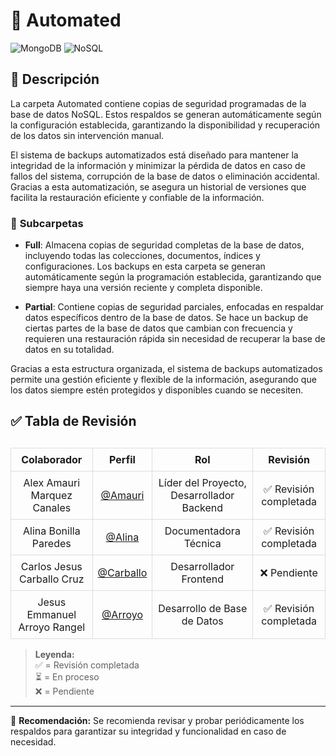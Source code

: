 # 📂 Automated
![MongoDB](https://img.shields.io/badge/MongoDB-47A248?style=for-the-badge&logo=mongodb&logoColor=white)  ![NoSQL](https://img.shields.io/badge/NoSQL-FF6F00?style=for-the-badge&logo=apache-couchdb&logoColor=white)


## 📁 Descripción
La carpeta Automated contiene copias de seguridad programadas de la base de datos NoSQL. Estos respaldos se generan automáticamente según la configuración establecida, garantizando la disponibilidad y recuperación de los datos sin intervención manual.

El sistema de backups automatizados está diseñado para mantener la integridad de la información y minimizar la pérdida de datos en caso de fallos del sistema, corrupción de la base de datos o eliminación accidental. Gracias a esta automatización, se asegura un historial de versiones que facilita la restauración eficiente y confiable de la información.


### 📌 **Subcarpetas**  

- **Full**: Almacena copias de seguridad completas de la base de datos, incluyendo todas las colecciones, documentos, índices y configuraciones. Los backups en esta carpeta se generan automáticamente según la programación establecida, garantizando que siempre haya una versión reciente y completa disponible.

- **Partial**: Contiene copias de seguridad parciales, enfocadas en respaldar datos específicos dentro de la base de datos. Se hace un backup de ciertas partes de la base de datos que cambian con frecuencia y requieren una restauración rápida sin necesidad de recuperar la base de datos en su totalidad.

Gracias a esta estructura organizada, el sistema de backups automatizados permite una gestión eficiente y flexible de la información, asegurando que los datos siempre estén protegidos y disponibles cuando se necesiten.


## ✅ Tabla de Revisión  

<table style="width: 100%; border-collapse: collapse; margin-top: 30px;">
  <thead>
    <tr>
      <th style="border: 1px solid #ddd; padding: 8px; text-align: center;">Colaborador</th>
      <th style="border: 1px solid #ddd; padding: 8px; text-align: center;">Perfil</th>
      <th style="border: 1px solid #ddd; padding: 8px; text-align: center;">Rol</th>
      <th style="border: 1px solid #ddd; padding: 8px; text-align: center;">Revisión</th>
    </tr>
  </thead>
  <tbody>
    <tr>
      <td style="border: 1px solid #ddd; padding: 8px; text-align: center;">Alex Amauri Marquez Canales</td>
      <td style="border: 1px solid #ddd; padding: 8px; text-align: center;"><a href="https://github.com/Alex01Dev" target="_blank">@Amauri</a></td>
      <td style="border: 1px solid #ddd; padding: 8px; text-align: center;">Líder del Proyecto, Desarrollador Backend</td>
      <td style="border: 1px solid #ddd; padding: 8px; text-align: center;">✅ Revisión completada</td>
    </tr>
    <tr>
      <td style="border: 1px solid #ddd; padding: 8px; text-align: center;">Alina Bonilla Paredes</td>
      <td style="border: 1px solid #ddd; padding: 8px; text-align: center;"><a href="https://github.com/Ali-2121" target="_blank">@Alina</a></td>
      <td style="border: 1px solid #ddd; padding: 8px; text-align: center;">Documentadora Técnica</td>
      <td style="border: 1px solid #ddd; padding: 8px; text-align: center;">✅ Revisión completada</td>
    </tr>
    <tr>
      <td style="border: 1px solid #ddd; padding: 8px; text-align: center;">Carlos Jesus Carballo Cruz</td>
      <td style="border: 1px solid #ddd; padding: 8px; text-align: center;"><a href="https://github.com/CarlosJ67" target="_blank">@Carballo</a></td>
      <td style="border: 1px solid #ddd; padding: 8px; text-align: center;">Desarrollador Frontend</td>
      <td style="border: 1px solid #ddd; padding: 8px; text-align: center;">❌ Pendiente</td>
    </tr>
    <tr>
      <td style="border: 1px solid #ddd; padding: 8px; text-align: center;">Jesus Emmanuel Arroyo Rangel</td>
      <td style="border: 1px solid #ddd; padding: 8px; text-align: center;"><a href="https://github.com/des-arrosho" target="_blank">@Arroyo</a></td>
      <td style="border: 1px solid #ddd; padding: 8px; text-align: center;">Desarrollo de Base de Datos</td>
      <td style="border: 1px solid #ddd; padding: 8px; text-align: center;">✅ Revisión completada</td>
    </tr>
  </tbody>
</table>

> **Leyenda:**  
> ✅ = Revisión completada  
> ⏳ = En proceso  
> ❌ = Pendiente  

---   

🔄 **Recomendación:** Se recomienda revisar y probar periódicamente los respaldos para garantizar su integridad y funcionalidad en caso de necesidad.  
 
